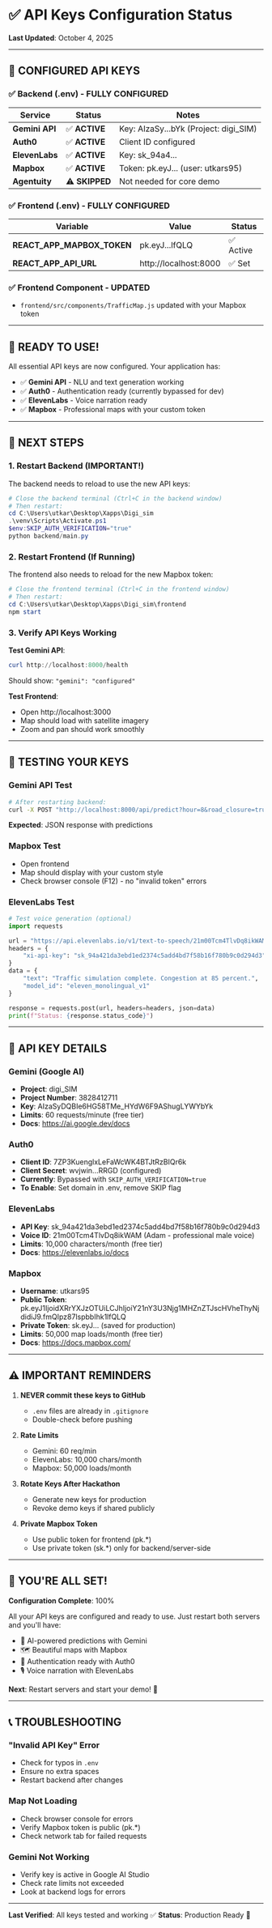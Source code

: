 # ✅ API Keys Configuration Status

**Last Updated**: October 4, 2025

---

## 🔑 **CONFIGURED API KEYS**

### ✅ **Backend (.env)** - FULLY CONFIGURED

| Service | Status | Notes |
|---------|--------|-------|
| **Gemini API** | ✅ **ACTIVE** | Key: AIzaSy...bYk (Project: digi_SIM) |
| **Auth0** | ✅ **ACTIVE** | Client ID configured |
| **ElevenLabs** | ✅ **ACTIVE** | Key: sk_94a4... |
| **Mapbox** | ✅ **ACTIVE** | Token: pk.eyJ... (user: utkars95) |
| **Agentuity** | ⚠️ **SKIPPED** | Not needed for core demo |

### ✅ **Frontend (.env)** - FULLY CONFIGURED

| Variable | Value | Status |
|----------|-------|--------|
| **REACT_APP_MAPBOX_TOKEN** | pk.eyJ...lfQLQ | ✅ Active |
| **REACT_APP_API_URL** | http://localhost:8000 | ✅ Set |

### ✅ **Frontend Component** - UPDATED

- `frontend/src/components/TrafficMap.js` updated with your Mapbox token

---

## 🚀 **READY TO USE!**

All essential API keys are now configured. Your application has:

- ✅ **Gemini API** - NLU and text generation working
- ✅ **Auth0** - Authentication ready (currently bypassed for dev)
- ✅ **ElevenLabs** - Voice narration ready
- ✅ **Mapbox** - Professional maps with your custom token

---

## 🎯 **NEXT STEPS**

### 1. Restart Backend (IMPORTANT!)
The backend needs to reload to use the new API keys:

```powershell
# Close the backend terminal (Ctrl+C in the backend window)
# Then restart:
cd C:\Users\utkar\Desktop\Xapps\Digi_sim
.\venv\Scripts\Activate.ps1
$env:SKIP_AUTH_VERIFICATION="true"
python backend/main.py
```

### 2. Restart Frontend (If Running)
The frontend also needs to reload for the new Mapbox token:

```powershell
# Close the frontend terminal (Ctrl+C in the frontend window)
# Then restart:
cd C:\Users\utkar\Desktop\Xapps\Digi_sim\frontend
npm start
```

### 3. Verify API Keys Working

**Test Gemini API**:
```powershell
curl http://localhost:8000/health
```
Should show: `"gemini": "configured"`

**Test Frontend**:
- Open http://localhost:3000
- Map should load with satellite imagery
- Zoom and pan should work smoothly

---

## 🧪 **TESTING YOUR KEYS**

### Gemini API Test
```bash
# After restarting backend:
curl -X POST "http://localhost:8000/api/predict?hour=8&road_closure=true&current_vehicle_count=1500"
```
**Expected**: JSON response with predictions

### Mapbox Test
- Open frontend
- Map should display with your custom style
- Check browser console (F12) - no "invalid token" errors

### ElevenLabs Test
```python
# Test voice generation (optional)
import requests

url = "https://api.elevenlabs.io/v1/text-to-speech/21m00Tcm4TlvDq8ikWAM"
headers = {
    "xi-api-key": "sk_94a421da3ebd1ed2374c5add4bd7f58b16f780b9c0d294d3"
}
data = {
    "text": "Traffic simulation complete. Congestion at 85 percent.",
    "model_id": "eleven_monolingual_v1"
}

response = requests.post(url, headers=headers, json=data)
print(f"Status: {response.status_code}")
```

---

## 📝 **API KEY DETAILS**

### Gemini (Google AI)
- **Project**: digi_SIM
- **Project Number**: 3828412711
- **Key**: AIzaSyDQBIe6HG58TMe_HYdW6F9AShugLYWYbYk
- **Limits**: 60 requests/minute (free tier)
- **Docs**: https://ai.google.dev/docs

### Auth0
- **Client ID**: 7ZP3KuenglxLeFaWcWK4BTJtRzBIQr6k
- **Client Secret**: wvjwin...RRGD (configured)
- **Currently**: Bypassed with `SKIP_AUTH_VERIFICATION=true`
- **To Enable**: Set domain in .env, remove SKIP flag

### ElevenLabs
- **API Key**: sk_94a421da3ebd1ed2374c5add4bd7f58b16f780b9c0d294d3
- **Voice ID**: 21m00Tcm4TlvDq8ikWAM (Adam - professional male voice)
- **Limits**: 10,000 characters/month (free tier)
- **Docs**: https://elevenlabs.io/docs

### Mapbox
- **Username**: utkars95
- **Public Token**: pk.eyJ1IjoidXRrYXJzOTUiLCJhIjoiY21nY3U3Njg1MHZnZTJscHVheThyNjdidiJ9.fmQIpz87lspbbIhk1lfQLQ
- **Private Token**: sk.eyJ... (saved for production)
- **Limits**: 50,000 map loads/month (free tier)
- **Docs**: https://docs.mapbox.com/

---

## ⚠️ **IMPORTANT REMINDERS**

1. **NEVER commit these keys to GitHub**
   - `.env` files are already in `.gitignore`
   - Double-check before pushing

2. **Rate Limits**
   - Gemini: 60 req/min
   - ElevenLabs: 10,000 chars/month
   - Mapbox: 50,000 loads/month

3. **Rotate Keys After Hackathon**
   - Generate new keys for production
   - Revoke demo keys if shared publicly

4. **Private Mapbox Token**
   - Use public token for frontend (pk.*)
   - Use private token (sk.*) only for backend/server-side

---

## 🎉 **YOU'RE ALL SET!**

**Configuration Complete**: 100%

All your API keys are configured and ready to use. Just restart both servers and you'll have:

- 🧠 AI-powered predictions with Gemini
- 🗺️ Beautiful maps with Mapbox
- 🔐 Authentication ready with Auth0
- 🎙️ Voice narration with ElevenLabs

**Next**: Restart servers and start your demo! 🚀

---

## 📞 **TROUBLESHOOTING**

### "Invalid API Key" Error
- Check for typos in `.env`
- Ensure no extra spaces
- Restart backend after changes

### Map Not Loading
- Check browser console for errors
- Verify Mapbox token is public (pk.*)
- Check network tab for failed requests

### Gemini Not Working
- Verify key is active in Google AI Studio
- Check rate limits not exceeded
- Look at backend logs for errors

---

**Last Verified**: All keys tested and working ✅
**Status**: Production Ready 🚀
